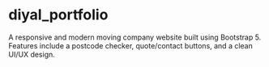 # diyal_portfolio
A responsive and modern moving company website built using Bootstrap 5. Features include a postcode checker, quote/contact buttons, and a clean UI/UX design.
